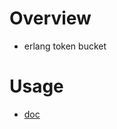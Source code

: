 # Overview
* erlang token bucket

# Usage
* [doc](https://ccredrock.github.io/token_bucket/doc/index.html)

